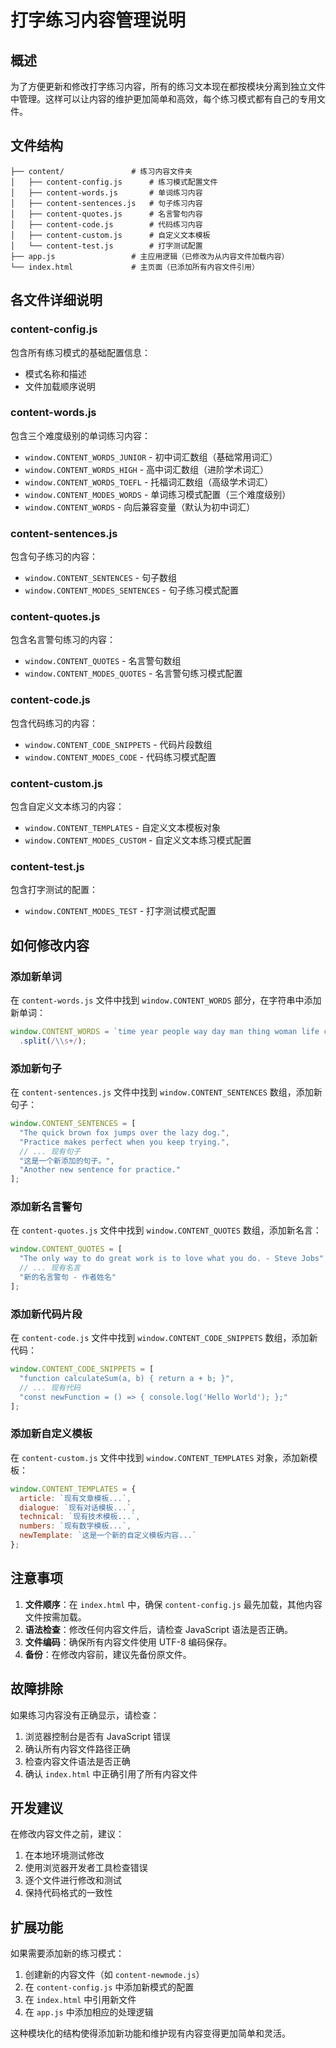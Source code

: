 # 打字练习内容管理说明

## 概述

为了方便更新和修改打字练习内容，所有的练习文本现在都按模块分离到独立文件中管理。这样可以让内容的维护更加简单和高效，每个练习模式都有自己的专用文件。

## 文件结构

```
├── content/               # 练习内容文件夹
│   ├── content-config.js      # 练习模式配置文件
│   ├── content-words.js       # 单词练习内容
│   ├── content-sentences.js   # 句子练习内容
│   ├── content-quotes.js      # 名言警句内容
│   ├── content-code.js        # 代码练习内容
│   ├── content-custom.js      # 自定义文本模板
│   └── content-test.js        # 打字测试配置
├── app.js                 # 主应用逻辑（已修改为从内容文件加载内容）
└── index.html             # 主页面（已添加所有内容文件引用）
```

## 各文件详细说明

### content-config.js
包含所有练习模式的基础配置信息：
- 模式名称和描述
- 文件加载顺序说明

### content-words.js
包含三个难度级别的单词练习内容：
- `window.CONTENT_WORDS_JUNIOR` - 初中词汇数组（基础常用词汇）
- `window.CONTENT_WORDS_HIGH` - 高中词汇数组（进阶学术词汇）
- `window.CONTENT_WORDS_TOEFL` - 托福词汇数组（高级学术词汇）
- `window.CONTENT_MODES_WORDS` - 单词练习模式配置（三个难度级别）
- `window.CONTENT_WORDS` - 向后兼容变量（默认为初中词汇）

### content-sentences.js
包含句子练习的内容：
- `window.CONTENT_SENTENCES` - 句子数组
- `window.CONTENT_MODES_SENTENCES` - 句子练习模式配置

### content-quotes.js
包含名言警句练习的内容：
- `window.CONTENT_QUOTES` - 名言警句数组
- `window.CONTENT_MODES_QUOTES` - 名言警句练习模式配置

### content-code.js
包含代码练习的内容：
- `window.CONTENT_CODE_SNIPPETS` - 代码片段数组
- `window.CONTENT_MODES_CODE` - 代码练习模式配置

### content-custom.js
包含自定义文本练习的内容：
- `window.CONTENT_TEMPLATES` - 自定义文本模板对象
- `window.CONTENT_MODES_CUSTOM` - 自定义文本练习模式配置

### content-test.js
包含打字测试的配置：
- `window.CONTENT_MODES_TEST` - 打字测试模式配置

## 如何修改内容

### 添加新单词
在 `content-words.js` 文件中找到 `window.CONTENT_WORDS` 部分，在字符串中添加新单词：

```javascript
window.CONTENT_WORDS = `time year people way day man thing woman life child world school state family student group country problem hand party place case week company system program question work night point home water room mother area money story fact month lot right study book eye job word business issue side kind head house service friend father power hour game line end member law car city community name president team minute idea kid body information back parent face others level office door health person art war history party result change morning reason research girl guy moment air teacher force education 新单词1 新单词2 新单词3`
  .split(/\\s+/);
```

### 添加新句子
在 `content-sentences.js` 文件中找到 `window.CONTENT_SENTENCES` 数组，添加新句子：

```javascript
window.CONTENT_SENTENCES = [
  "The quick brown fox jumps over the lazy dog.",
  "Practice makes perfect when you keep trying.",
  // ... 现有句子
  "这是一个新添加的句子。",
  "Another new sentence for practice."
];
```

### 添加新名言警句
在 `content-quotes.js` 文件中找到 `window.CONTENT_QUOTES` 数组，添加新名言：

```javascript
window.CONTENT_QUOTES = [
  "The only way to do great work is to love what you do. - Steve Jobs",
  // ... 现有名言
  "新的名言警句 - 作者姓名"
];
```

### 添加新代码片段
在 `content-code.js` 文件中找到 `window.CONTENT_CODE_SNIPPETS` 数组，添加新代码：

```javascript
window.CONTENT_CODE_SNIPPETS = [
  "function calculateSum(a, b) { return a + b; }",
  // ... 现有代码
  "const newFunction = () => { console.log('Hello World'); };"
];
```

### 添加新自定义模板
在 `content-custom.js` 文件中找到 `window.CONTENT_TEMPLATES` 对象，添加新模板：

```javascript
window.CONTENT_TEMPLATES = {
  article: `现有文章模板...`,
  dialogue: `现有对话模板...`,
  technical: `现有技术模板...`,
  numbers: `现有数字模板...`,
  newTemplate: `这是一个新的自定义模板内容...`
};
```

## 注意事项

1. **文件顺序**：在 `index.html` 中，确保 `content-config.js` 最先加载，其他内容文件按需加载。
2. **语法检查**：修改任何内容文件后，请检查 JavaScript 语法是否正确。
3. **文件编码**：确保所有内容文件使用 UTF-8 编码保存。
4. **备份**：在修改内容前，建议先备份原文件。

## 故障排除

如果练习内容没有正确显示，请检查：

1. 浏览器控制台是否有 JavaScript 错误
2. 确认所有内容文件路径正确
3. 检查内容文件语法是否正确
4. 确认 `index.html` 中正确引用了所有内容文件

## 开发建议

在修改内容文件之前，建议：

1. 在本地环境测试修改
2. 使用浏览器开发者工具检查错误
3. 逐个文件进行修改和测试
4. 保持代码格式的一致性

## 扩展功能

如果需要添加新的练习模式：

1. 创建新的内容文件（如 `content-newmode.js`）
2. 在 `content-config.js` 中添加新模式的配置
3. 在 `index.html` 中引用新文件
4. 在 `app.js` 中添加相应的处理逻辑

这种模块化的结构使得添加新功能和维护现有内容变得更加简单和灵活。